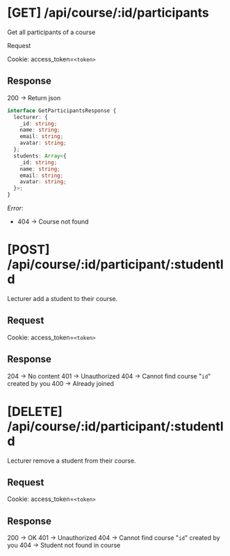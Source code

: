 # [GET] /api/course/:id/participants

Get all participants of a course

Request

Cookie: access_token=`<token>`

## Response

200 -> Return json

```ts
interface GetParticipantsResponse {
  lecturer: {
    _id: string;
    name: string;
    email: string;
    avatar: string;
  };
  students: Array<{
    _id: string;
    name: string;
    email: string;
    avatar: string;
  }>;
}
```

_Error_:

- 404 -> Course not found

# [POST] /api/course/:id/participant/:studentId

Lecturer add a student to their course.

## Request

Cookie: access_token=`<token>`

## Response

204 -> No content
401 -> Unauthorized
404 -> Cannot find course "`id`" created by you
400 -> Already joined

# [DELETE] /api/course/:id/participant/:studentId

Lecturer remove a student from their course.

## Request

Cookie: access_token=`<token>`

## Response

200 -> OK
401 -> Unauthorized
404 -> Cannot find course "`id`" created by you
404 -> Student not found in course
